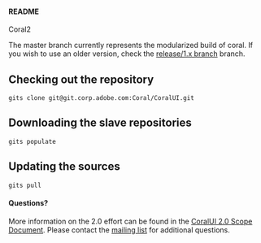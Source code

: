 
#### README

Coral2

The master branch currently represents the modularized build of coral. If you wish to use an older version, check the [release/1.x branch](https://git.corp.adobe.com/Coral/CoralUI/tree/release/1.x) branch.

## Checking out the repository
`gits clone git@git.corp.adobe.com:Coral/CoralUI.git`

## Downloading the slave repositories
`gits populate`

## Updating the sources
`gits pull`

#### Questions?
More information on the 2.0 effort can be found in the [CoralUI 2.0 Scope Document](https://git.corp.adobe.com/Coral/CoralUI/wiki/CoralUI-2.0-Scope-and-Initial-Timeline). Please contact the [mailing list](mailto:CoralUI@adobe.com) for additional questions.  
